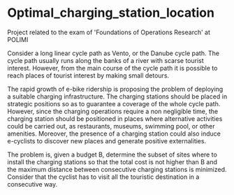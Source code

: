 # Optimal_charging_station_location
Project related to the exam of 'Foundations of Operations Research' at POLIMI

Consider a long linear cycle path  as Vento, or the Danube cycle path. The cycle path usually runs along the banks of a river with scarse tourist interest. However, from the main course of the cycle path it is possible to reach places of tourist interest by making small detours.  

The rapid growth of e-bike ridership is proposing the problem of deploying a suitable charging infrastructure. The charging stations should be placed in strategic positions so as to guarantee a coverage of the whole cycle path. However, since the charging operations require a non negligible time, the charging station should be positioned in places where alternative activities could be carried out, as restaurants, museums, swimming pool, or other amenities. Moreover, the presence of a charging station could also induce e-cyclists to discover new places and generate positive externalities.

The problem is, given a budget B, determine the subset of sites where to install the charging stations so that the total cost is not higher than B and the maximum distance between consecutive charging stations is minimized.
Consider that the cyclist has to visit all the touristic destination in a consecutive way.
